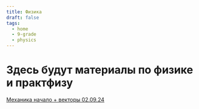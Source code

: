 ```yaml
---
title: Физика
draft: false
tags:
  - home
  - 9-grade
  - physics
---
```


# Здесь будут материалы по физике и практфизу

[Механика начало + векторы 02.09.24](02.09.24.md)